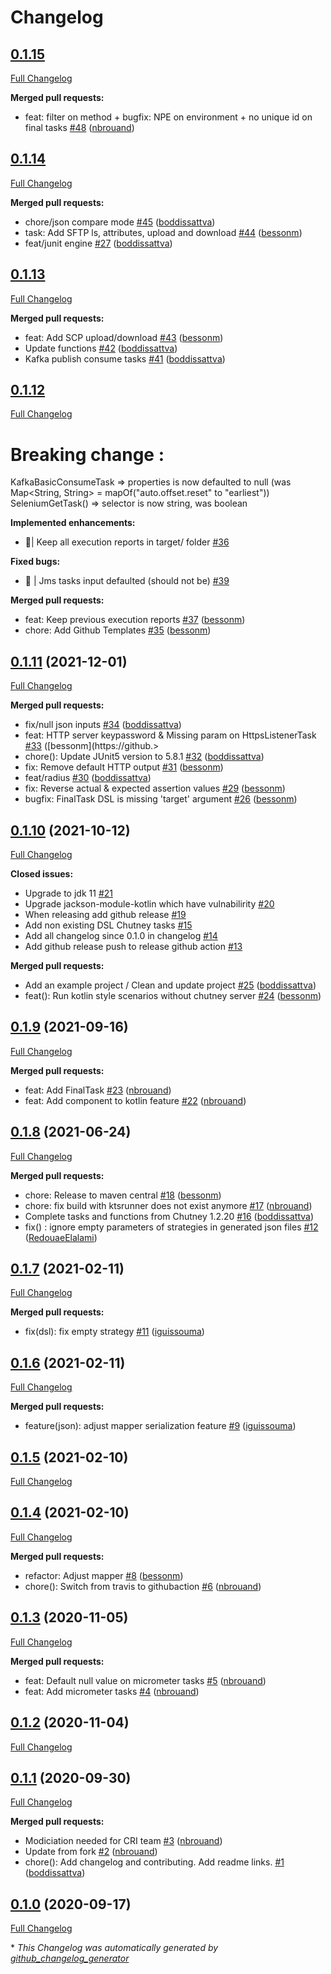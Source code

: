 # Changelog

## [0.1.15](https://github.com/chutney-testing/chutney-kotlin-dsl/tree/0.1.15)
[Full Changelog](https://github.com/chutney-testing/chutney-kotlin-dsl/compare/0.1.14...0.1.15)

**Merged pull requests:**

- feat: filter on method + bugfix: NPE on environment + no unique id on final tasks [\#48](https://github.com/chutney-testing/chutney-kotlin-dsl/pull/48) ([nbrouand](https://github.com/nbrouand))

## [0.1.14](https://github.com/chutney-testing/chutney-kotlin-dsl/tree/0.1.14)

[Full Changelog](https://github.com/chutney-testing/chutney-kotlin-dsl/compare/0.1.13...0.1.14)

**Merged pull requests:**

- chore/json compare mode [\#45](https://github.com/chutney-testing/chutney-kotlin-dsl/pull/45) ([boddissattva](https://github.com/boddissattva))
- task: Add SFTP ls, attributes, upload and download [\#44](https://github.com/chutney-testing/chutney-kotlin-dsl/pull/44) ([bessonm](https://github.com/bessonm))
- feat/junit engine [\#27](https://github.com/chutney-testing/chutney-kotlin-dsl/pull/27) ([boddissattva](https://github.com/boddissattva))


## [0.1.13](https://github.com/chutney-testing/chutney-kotlin-dsl/tree/0.1.13)

[Full Changelog](https://github.com/chutney-testing/chutney-kotlin-dsl/compare/0.1.12...0.1.13)

**Merged pull requests:**

- feat: Add SCP upload/download [\#43](https://github.com/chutney-testing/chutney-kotlin-dsl/pull/43) ([bessonm](https://github.com/bessonm))
- Update functions [\#42](https://github.com/chutney-testing/chutney-kotlin-dsl/pull/42) ([boddissattva](https://github.com/boddissattva))
- Kafka publish consume tasks [\#41](https://github.com/chutney-testing/chutney-kotlin-dsl/pull/41) ([boddissattva](https://github.com/boddissattva))


## [0.1.12](https://github.com/chutney-testing/chutney-kotlin-dsl/tree/0.1.12)

[Full Changelog](https://github.com/chutney-testing/chutney-kotlin-dsl/compare/0.1.11...0.1.12)

# Breaking change : 

KafkaBasicConsumeTask => properties is now defaulted to null (was Map<String, String> = mapOf("auto.offset.reset" to "earliest")) 
SeleniumGetTask() => selector is now string, was boolean

**Implemented enhancements:**

- 🚀| Keep all execution reports in target/ folder [\#36](https://github.com/chutney-testing/chutney-kotlin-dsl/issues/36)

**Fixed bugs:**

- 🐛 | Jms tasks input defaulted \(should not be\) [\#39](https://github.com/chutney-testing/chutney-kotlin-dsl/issues/39)

**Merged pull requests:**

- feat: Keep previous execution reports [\#37](https://github.com/chutney-testing/chutney-kotlin-dsl/pull/37) ([bessonm](https://github.com/bessonm))
- chore: Add Github Templates [\#35](https://github.com/chutney-testing/chutney-kotlin-dsl/pull/35) ([bessonm](https://github.com/bessonm))



## [0.1.11](https://github.com/chutney-testing/chutney-kotlin-dsl/tree/0.1.11) (2021-12-01)

[Full Changelog](https://github.com/chutney-testing/chutney-kotlin-dsl/compare/0.1.10...0.1.11)

**Merged pull requests:**

- fix/null json inputs [\#34](https://github.com/chutney-testing/chutney-kotlin-dsl/pull/34) ([boddissattva](https://github.com/boddissattva))
- feat: HTTP server keypassword & Missing param on HttpsListenerTask [\#33](https://github.com/chutney-testing/chutney-kotlin-dsl/pull/33) ([bessonm](https://github.>
- chore\(\): Update JUnit5 version to 5.8.1 [\#32](https://github.com/chutney-testing/chutney-kotlin-dsl/pull/32) ([boddissattva](https://github.com/boddissattva))
- fix: Remove default HTTP output [\#31](https://github.com/chutney-testing/chutney-kotlin-dsl/pull/31) ([bessonm](https://github.com/bessonm))
- feat/radius [\#30](https://github.com/chutney-testing/chutney-kotlin-dsl/pull/30) ([boddissattva](https://github.com/boddissattva))
- fix: Reverse actual & expected assertion values [\#29](https://github.com/chutney-testing/chutney-kotlin-dsl/pull/29) ([bessonm](https://github.com/bessonm))
- bugfix: FinalTask DSL is missing 'target' argument [\#26](https://github.com/chutney-testing/chutney-kotlin-dsl/pull/26) ([bessonm](https://github.com/bessonm))

## [0.1.10](https://github.com/chutney-testing/chutney-kotlin-dsl/tree/0.1.10) (2021-10-12)

[Full Changelog](https://github.com/chutney-testing/chutney-kotlin-dsl/compare/0.1.9...0.1.10)

**Closed issues:**

- Upgrade to jdk 11 [\#21](https://github.com/chutney-testing/chutney-kotlin-dsl/issues/21)
- Upgrade jackson-module-kotlin which have vulnabilirity [\#20](https://github.com/chutney-testing/chutney-kotlin-dsl/issues/20)
- When releasing add github release [\#19](https://github.com/chutney-testing/chutney-kotlin-dsl/issues/19)
- Add non existing DSL Chutney tasks [\#15](https://github.com/chutney-testing/chutney-kotlin-dsl/issues/15)
- Add all changelog since 0.1.0 in changelog [\#14](https://github.com/chutney-testing/chutney-kotlin-dsl/issues/14)
- Add github release push to release github action [\#13](https://github.com/chutney-testing/chutney-kotlin-dsl/issues/13)

**Merged pull requests:**

- Add an example project / Clean and update project [\#25](https://github.com/chutney-testing/chutney-kotlin-dsl/pull/25) ([boddissattva](https://github.com/boddissattva))
- feat\(\): Run kotlin style scenarios without chutney server [\#24](https://github.com/chutney-testing/chutney-kotlin-dsl/pull/24) ([bessonm](https://github.com/bessonm))

## [0.1.9](https://github.com/chutney-testing/chutney-kotlin-dsl/tree/0.1.9) (2021-09-16)

[Full Changelog](https://github.com/chutney-testing/chutney-kotlin-dsl/compare/0.1.8...0.1.9)

**Merged pull requests:**

- feat: Add FinalTask [\#23](https://github.com/chutney-testing/chutney-kotlin-dsl/pull/23) ([nbrouand](https://github.com/nbrouand))
- feat: Add component to kotlin feature [\#22](https://github.com/chutney-testing/chutney-kotlin-dsl/pull/22) ([nbrouand](https://github.com/nbrouand))

## [0.1.8](https://github.com/chutney-testing/chutney-kotlin-dsl/tree/0.1.8) (2021-06-24)

[Full Changelog](https://github.com/chutney-testing/chutney-kotlin-dsl/compare/0.1.7...0.1.8)

**Merged pull requests:**

- chore: Release to maven central [\#18](https://github.com/chutney-testing/chutney-kotlin-dsl/pull/18) ([bessonm](https://github.com/bessonm))
- chore: fix build with ktsrunner does not exist anymore [\#17](https://github.com/chutney-testing/chutney-kotlin-dsl/pull/17) ([nbrouand](https://github.com/nbrouand))
- Complete tasks and functions from Chutney 1.2.20 [\#16](https://github.com/chutney-testing/chutney-kotlin-dsl/pull/16) ([boddissattva](https://github.com/boddissattva))
- fix\(\) : ignore empty parameters of strategies in generated json files [\#12](https://github.com/chutney-testing/chutney-kotlin-dsl/pull/12) ([RedouaeElalami](https://github.com/RedouaeElalami))

## [0.1.7](https://github.com/chutney-testing/chutney-kotlin-dsl/tree/0.1.7) (2021-02-11)

[Full Changelog](https://github.com/chutney-testing/chutney-kotlin-dsl/compare/0.1.6...0.1.7)

**Merged pull requests:**

- fix\(dsl\): fix empty strategy [\#11](https://github.com/chutney-testing/chutney-kotlin-dsl/pull/11) ([iguissouma](https://github.com/iguissouma))

## [0.1.6](https://github.com/chutney-testing/chutney-kotlin-dsl/tree/0.1.6) (2021-02-11)

[Full Changelog](https://github.com/chutney-testing/chutney-kotlin-dsl/compare/0.1.5...0.1.6)

**Merged pull requests:**

- feature\(json\): adjust mapper serialization feature [\#9](https://github.com/chutney-testing/chutney-kotlin-dsl/pull/9) ([iguissouma](https://github.com/iguissouma))

## [0.1.5](https://github.com/chutney-testing/chutney-kotlin-dsl/tree/0.1.5) (2021-02-10)

[Full Changelog](https://github.com/chutney-testing/chutney-kotlin-dsl/compare/0.1.4...0.1.5)

## [0.1.4](https://github.com/chutney-testing/chutney-kotlin-dsl/tree/0.1.4) (2021-02-10)

[Full Changelog](https://github.com/chutney-testing/chutney-kotlin-dsl/compare/0.1.3...0.1.4)

**Merged pull requests:**

- refactor: Adjust mapper [\#8](https://github.com/chutney-testing/chutney-kotlin-dsl/pull/8) ([bessonm](https://github.com/bessonm))
- chore\(\): Switch from travis to githubaction [\#6](https://github.com/chutney-testing/chutney-kotlin-dsl/pull/6) ([nbrouand](https://github.com/nbrouand))

## [0.1.3](https://github.com/chutney-testing/chutney-kotlin-dsl/tree/0.1.3) (2020-11-05)

[Full Changelog](https://github.com/chutney-testing/chutney-kotlin-dsl/compare/0.1.2...0.1.3)

**Merged pull requests:**

- feat: Default null value on micrometer tasks [\#5](https://github.com/chutney-testing/chutney-kotlin-dsl/pull/5) ([nbrouand](https://github.com/nbrouand))
- feat: Add micrometer tasks [\#4](https://github.com/chutney-testing/chutney-kotlin-dsl/pull/4) ([nbrouand](https://github.com/nbrouand))

## [0.1.2](https://github.com/chutney-testing/chutney-kotlin-dsl/tree/0.1.2) (2020-11-04)

[Full Changelog](https://github.com/chutney-testing/chutney-kotlin-dsl/compare/0.1.1...0.1.2)

## [0.1.1](https://github.com/chutney-testing/chutney-kotlin-dsl/tree/0.1.1) (2020-09-30)

[Full Changelog](https://github.com/chutney-testing/chutney-kotlin-dsl/compare/0.1.0...0.1.1)

**Merged pull requests:**

- Modiciation needed for CRI team [\#3](https://github.com/chutney-testing/chutney-kotlin-dsl/pull/3) ([nbrouand](https://github.com/nbrouand))
- Update from fork [\#2](https://github.com/chutney-testing/chutney-kotlin-dsl/pull/2) ([nbrouand](https://github.com/nbrouand))
- chore\(\): Add changelog and contributing. Add readme links. [\#1](https://github.com/chutney-testing/chutney-kotlin-dsl/pull/1) ([boddissattva](https://github.com/boddissattva))

## [0.1.0](https://github.com/chutney-testing/chutney-kotlin-dsl/tree/0.1.0) (2020-09-17)

[Full Changelog](https://github.com/chutney-testing/chutney-kotlin-dsl/compare/db2e9c8eb510006971b2d93632f631ca864712e2...0.1.0)



\* *This Changelog was automatically generated by [github_changelog_generator](https://github.com/github-changelog-generator/github-changelog-generator)*
